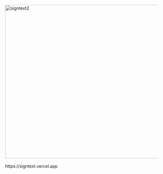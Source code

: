 <img width="508" alt="signtext2" src="https://github.com/user-attachments/assets/faacaee9-61c6-42dd-8452-56a283d4db01" />
<br/>
<br/>
https://signtext.vercel.app
